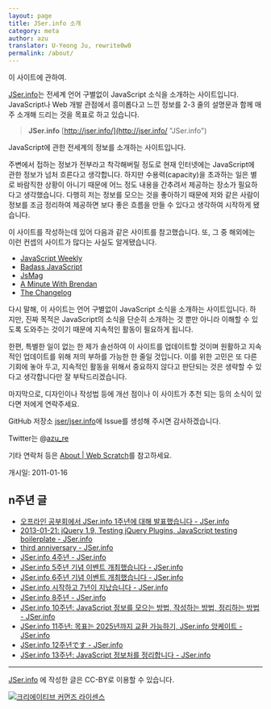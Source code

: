 ```yaml
---
layout: page
title: JSer.info 소개
category: meta
author: azu
translator: U-Yeong Ju, rewrite0w0
permalink: /about/
---
```


이 사이트에 관하여.

[JSer.info](http://jser.info/ "JSer.info")는 전세계 언어 구별없이 JavaScript 소식을 소개하는 사이트입니다.
JavaScript나 Web 개발 관점에서 흥미롭다고 느낀 정보를 2-3 줄의 설명문과 함께 매주 소개해 드리는 것을 목표로 하고 있습니다.

> **JSer.info**
> [http://jser.info/](http://jser.info/ "JSer.info")

JavaScript에 관한 전세계의 정보를 소개하는 사이트입니다.


주변에서 접하는 정보가 전부라고 착각해버릴 정도로 현재 인터넷에는 JavaScript에 관한 정보가 넘처 흐른다고 생각합니다.
하지만 수용력(capacity)을 초과하는 일은 별로 바람직한 상황이 아니기 때문에 어느 정도 내용을 간추려서 제공하는 장소가 필요하다고 생각했습니다.
다행히 저는 정보를 모으는 것을 좋아하기 때문에 저와 같은 사람이 정보를 조금 정리하여 제공하면 보다 좋은 흐름을 만들 수 있다고 생각하여 시작하게 됐습니다.


이 사이트를 작성하는데 있어 다음과 같은 사이트를 참고했습니다.
또, 그 중 해외에는 이런 컨셉의 사이트가 많다는 사실도 알게됐습니다.

-   [JavaScript Weekly](http://javascriptweekly.com/)
-   [Badass JavaScript](http://badassjs.com/)
-   [JsMag](http://www.jsmag.com/)
-   [A Minute With Brendan](http://www.aminutewithbrendan.com/)
-   [The Changelog](http://thechangelog.com/)

다시 말해, 이 사이트는 언어 구별없이 JavaScript 소식을 소개하는 사이트입니다. 하지만, 진짜 목적은 JavaScript의 소식을 단순히 소개하는 것 뿐만 아니라 이해할 수 있도록 도와주는 것이기 때문에 지속적인 활동이 필요하게 됩니다.

한편, 특별한 일이 없는 한 제가 솔선하여 이 사이트를 업데이트할 것이며 원활하고 지속적인 업데이트를 위해 저의 부하를 가능한 한 줄일 것입니다. 이를 위한 고민은 또 다른 기회에 놓아 두고, 지속적인 활동을 위해서 중요하지 않다고 판단되는 것은 생략할 수 있다고 생각합니다만 잘 부탁드리겠습니다.

마지막으로, 디자인이나 작성법 등에 개선 점이나 이 사이트가 추천 되는 등의 소식이 있다면 저에게 연락주세요.

GitHub 저장소 [jser/jser.info](https://github.com/jser/jser.info "azu/jser.info")에 Issue를 생성해 주시면 감사하겠습니다.

Twitter는 @[azu_re](https://twitter.com/azu_re "azu_re")

기타 연락처 등은 [About \| Web Scratch](http://efcl.info/about/ "About \| Web Scratch")를 참고하세요.

개시일: 2011-01-16

## n주년 글

- [오프라인 공부회에서 JSer.info 1주년에 대해 발표했습니다 - JSer.info](https://jser.info/post/15883533195)
- [2013-01-21: jQuery 1.9, Testing jQuery Plugins, JavaScript testing boilerplate - JSer.info](https://jser.info/post/41104670903)
- [third anniversary - JSer.info](https://jser.info/post/73484514668/third-anniversary)
- [JSer.info 4주년 - JSer.info](https://jser.info/2015/01/16/4-years/)
- [JSer.info 5주년 기념 이벤트 개최했습니다 - JSer.info](https://jser.info/2016/01/16/jser-5years/)
- [JSer.info 6주년 기념 이벤트 개최했습니다 - JSer.info](https://jser.info/2017/01/15/jser-info-6years/)
- [JSer.info 시작하고 7년이 지났습니다 - JSer.info](https://jser.info/2018/01/15/jser-info-7years/)
- [JSer.info 8주년 - JSer.info](https://jser.info/2019/01/16/8-years/)
- [JSer.info 10주년: JavaScript 정보를 모으는 방법, 작성하는 방법, 정리하는 방법 - JSer.info](https://jser.info/2021/01/16/jser-10th/)
- [JSer.info 11주년: 목표는 2025년까지 교환 가능하기, JSer.info 앙케이트 - JSer.info](https://jser.info/2022/01/16/11-years/)
- [JSer.info 12주년です - JSer.info](https://jser.info/ko/2023/01/16/jser-12th/)
- [JSer.info 13주년: JavaScript 정보처를 정리합니다 - JSer.info](https://jser.info/ko/2024/01/16/jser-13th/)


* * * * *

[JSer.info](http://jser.info/ "JSer.info")
에 작성한 글은 CC-BY로 이용할 수 있습니다.

[![크리에이티브 커먼즈 라이센스](https://licensebuttons.net/l/by/4.0/88x31.png)](http://creativecommons.org/licenses/by/4.0/)
